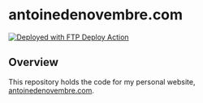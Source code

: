 # antoinedenovembre.com

[<img alt="Deployed with FTP Deploy Action" src="https://img.shields.io/badge/Deployed With-FTP DEPLOY ACTION-%3CCOLOR%3E?style=for-the-badge&color=0077b6">](https://github.com/SamKirkland/FTP-Deploy-Action)

## Overview

This repository holds the code for my personal website, [antoinedenovembre.com](https://antoinedenovembre.com).
